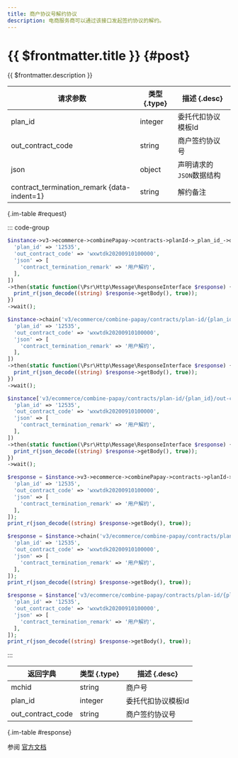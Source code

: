 ```yaml
---
title: 商户协议号解约协议
description: 电商服务商可以通过该接口发起签约协议的解约。
---
```


# {{ $frontmatter.title }} {#post}

{{ $frontmatter.description }}

| 请求参数 | 类型 {.type} | 描述 {.desc}
| --- | --- | ---
| plan_id | integer | 委托代扣协议模板Id
| out_contract_code | string | 商户签约协议号
| json | object | 声明请求的`JSON`数据结构
| contract_termination_remark {data-indent=1} | string | 解约备注

{.im-table #request}

::: code-group

```php [异步纯链式]
$instance->v3->ecommerce->combinePapay->contracts->planId->_plan_id_->outContractCode->_out_contract_code_->terminate->postAsync([
  'plan_id' => '12535',
  'out_contract_code' => 'wxwtdk20200910100000',
  'json' => [
    'contract_termination_remark' => '用户解约',
  ],
])
->then(static function(\Psr\Http\Message\ResponseInterface $response) {
  print_r(json_decode((string) $response->getBody(), true));
})
->wait();
```

```php [异步声明式]
$instance->chain('v3/ecommerce/combine-papay/contracts/plan-id/{plan_id}/out-contract-code/{out_contract_code}/terminate')->postAsync([
  'plan_id' => '12535',
  'out_contract_code' => 'wxwtdk20200910100000',
  'json' => [
    'contract_termination_remark' => '用户解约',
  ],
])
->then(static function(\Psr\Http\Message\ResponseInterface $response) {
  print_r(json_decode((string) $response->getBody(), true));
})
->wait();
```

```php [异步属性式]
$instance['v3/ecommerce/combine-papay/contracts/plan-id/{plan_id}/out-contract-code/{out_contract_code}/terminate']->postAsync([
  'plan_id' => '12535',
  'out_contract_code' => 'wxwtdk20200910100000',
  'json' => [
    'contract_termination_remark' => '用户解约',
  ],
])
->then(static function(\Psr\Http\Message\ResponseInterface $response) {
  print_r(json_decode((string) $response->getBody(), true));
})
->wait();
```

```php [同步纯链式]
$response = $instance->v3->ecommerce->combinePapay->contracts->planId->_plan_id_->outContractCode->_out_contract_code_->terminate->post([
  'plan_id' => '12535',
  'out_contract_code' => 'wxwtdk20200910100000',
  'json' => [
    'contract_termination_remark' => '用户解约',
  ],
]);
print_r(json_decode((string) $response->getBody(), true));
```

```php [同步声明式]
$response = $instance->chain('v3/ecommerce/combine-papay/contracts/plan-id/{plan_id}/out-contract-code/{out_contract_code}/terminate')->post([
  'plan_id' => '12535',
  'out_contract_code' => 'wxwtdk20200910100000',
  'json' => [
    'contract_termination_remark' => '用户解约',
  ],
]);
print_r(json_decode((string) $response->getBody(), true));
```

```php [同步属性式]
$response = $instance['v3/ecommerce/combine-papay/contracts/plan-id/{plan_id}/out-contract-code/{out_contract_code}/terminate']->post([
  'plan_id' => '12535',
  'out_contract_code' => 'wxwtdk20200910100000',
  'json' => [
    'contract_termination_remark' => '用户解约',
  ],
]);
print_r(json_decode((string) $response->getBody(), true));
```

:::

| 返回字典 | 类型 {.type} | 描述 {.desc}
| --- | --- | ---
| mchid | string | 商户号
| plan_id | integer | 委托代扣协议模板Id
| out_contract_code | string | 商户签约协议号

{.im-table #response}

参阅 [官方文档](https://pay.weixin.qq.com/wiki/doc/apiv3_partner/Offline/apis/chapter5_5_3.shtml)
